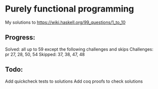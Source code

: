 # Purely functional programming

My solutions to https://wiki.haskell.org/99_questions/1_to_10

## Progress:
Solved: all up to 59 except the following challenges and skips
Challenges: pr 27, 28, 50, 54
Skipped: 37, 38, 47, 48

## Todo:
Add quickcheck tests to solutions
Add coq proofs to check solutions
